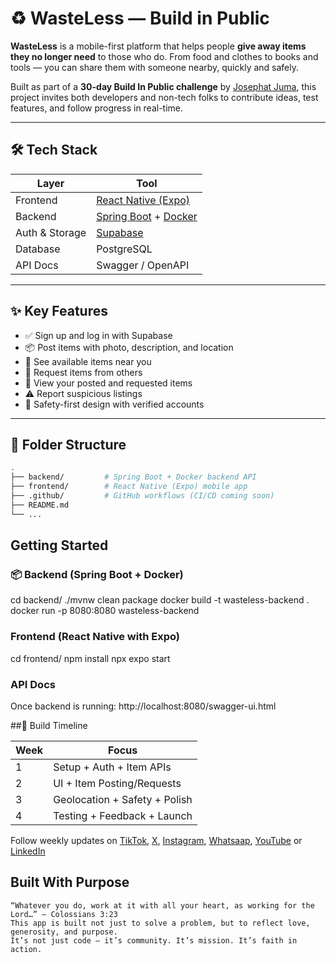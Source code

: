 # ♻️ WasteLess — Build in Public

**WasteLess** is a mobile-first platform that helps people **give away items they no longer need** to those who do. From food and clothes to books and tools — you can share them with someone nearby, quickly and safely.

Built as part of a **30-day Build In Public challenge** by [Josephat Juma](https://github.com/JosephatJuma), this project invites both developers and non-tech folks to contribute ideas, test features, and follow progress in real-time.

---

## 🛠 Tech Stack

| Layer       | Tool                     |
|-------------|--------------------------|
| Frontend    | [React Native (Expo)](https://expo.dev) |
| Backend     | [Spring Boot](https://spring.io/projects/spring-boot) + [Docker](https://www.docker.com/) |
| Auth & Storage | [Supabase](https://supabase.com) |
| Database    | PostgreSQL               |
| API Docs    | Swagger / OpenAPI        |

---

## ✨ Key Features

- ✅ Sign up and log in with Supabase
- 📦 Post items with photo, description, and location
- 📍 See available items near you
- 🤝 Request items from others
- 👤 View your posted and requested items
- ⚠️ Report suspicious listings
- 🔐 Safety-first design with verified accounts

---

## 🧱 Folder Structure

```bash
.
├── backend/         # Spring Boot + Docker backend API
├── frontend/        # React Native (Expo) mobile app
├── .github/         # GitHub workflows (CI/CD coming soon)
├── README.md
└── ...

```
## Getting Started
### 📦 Backend (Spring Boot + Docker)
cd backend/
./mvnw clean package
docker build -t wasteless-backend .
docker run -p 8080:8080 wasteless-backend

### Frontend (React Native with Expo)
cd frontend/
npm install
npx expo start

### API Docs
Once backend is running:
http://localhost:8080/swagger-ui.html

##📅 Build Timeline

| Week | Focus                         |
| ---- | ----------------------------- |
| 1    | Setup + Auth + Item APIs      |
| 2    | UI + Item Posting/Requests    |
| 3    | Geolocation + Safety + Polish |
| 4    | Testing + Feedback + Launch   |

Follow weekly updates on [TikTok](https://www.tiktok.com/@jujosephat?_t=ZM-8xT0nZyeprs&_r=1), [X](https://x.com/JuJosephat), [Instagram](https://www.instagram.com/ju_josephat?igsh=MW1oZGlzY2JmZnJqOA==), [Whatsaap](https://whatsapp.com/channel/0029VbAGqIg4tRs0jiG4vt2P), [YouTube](https://www.youtube.com/@CodeWithJJ) or [LinkedIn](https://www.linkedin.com/in/josephat-juma-79515521b/)

## Built With Purpose

    “Whatever you do, work at it with all your heart, as working for the Lord…” — Colossians 3:23
    This app is built not just to solve a problem, but to reflect love, generosity, and purpose.
    It’s not just code — it’s community. It’s mission. It’s faith in action. 

